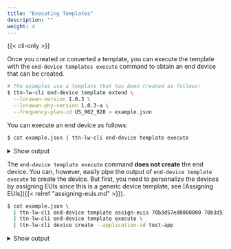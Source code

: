 ```yaml
---
title: "Executing Templates"
description: ""
weight: 4
---
```


{{< cli-only >}}

Once you created or converted a template, you can execute the template with the `end-device templates execute` command to obtain an end device that can be created.

```bash
# The examples use a template that has been created as follows:
$ ttn-lw-cli end-device template extend \
  --lorawan-version 1.0.3 \
  --lorawan-phy-version 1.0.3-a \
  --frequency-plan-id US_902_928 > example.json
```

You can execute an end device as follows:

```bash
$ cat example.json | ttn-lw-cli end-device template execute
```

<details class="with-padding"><summary>Show output</summary>

```json
{
  "ids": {
    "application_ids": {

    }
  },
  "created_at": "0001-01-01T00:00:00Z",
  "updated_at": "0001-01-01T00:00:00Z",
  "lorawan_version": "1.0.3",
  "lorawan_phy_version": "1.0.3-a",
  "frequency_plan_id": "US_902_928"
}
```
</details>

The `end-device template execute` command **does not create** the end device. You can, however, easily pipe the output of `end-device template execute` to create the device. But first, you need to personalize the devices by assigning EUIs since this is a generic device template, see [Assigning EUIs]({{< relref "assigning-euis.md" >}}).

```bash
$ cat example.json \
  | ttn-lw-cli end-device template assign-euis 70b3d57ed0000000 70b3d57ed0000001 \
  | ttn-lw-cli end-device template execute \
  | ttn-lw-cli device create --application-id test-app
```

<details><summary>Show output</summary>

```json
{
  "ids": {
    "device_id": "eui-70b3d57ed0000001",
    "application_ids": {
      "application_id": "test-app"
    },
    "dev_eui": "70B3D57ED0000001",
    "join_eui": "70B3D57ED0000000"
  },
  "created_at": "2019-07-18T12:43:15.937Z",
  "updated_at": "2019-07-18T12:43:16.032962Z",
  "attributes": {
  },
  "network_server_address": "thethings.example.com",
  "application_server_address": "thethings.example.com",
  "join_server_address": "thethings.example.com",
  "lorawan_version": "1.0.3",
  "lorawan_phy_version": "1.0.3-a",
  "frequency_plan_id": "US_902_928",
  "supports_join": true
}
```
</details>
